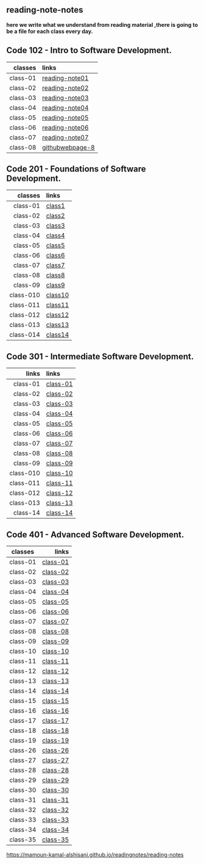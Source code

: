  ## reading-note-notes

**here we write what we understand from reading material ,there is going to be a file for each class every day.**

## Code 102 - Intro to Software Development.

| classes                       |  links|
|------------------------:|:--------------------------------------------------------|
|class-01|[reading-note01](https://mamoun-kamal-alshisani.github.io/read-notes/)|
|class-02|[reading-note02](https://mamoun-kamal-alshisani.github.io/read-notes/read02)|
|class-03|[reading-note03](https://mamoun-kamal-alshisani.github.io/read-notes/readme-03)|
|class-04|[reading-note04](https://mamoun-kamal-alshisani.github.io/read-notes/read04)|
|class-05|[reading-note05](https://mamoun-kamal-alshisani.github.io/read-notes/readme05)|
|class-06|[reading-note06](https://mamoun-kamal-alshisani.github.io/read-notes/reading-note06)|
|class-07|[reading-note07](https://mamoun-kamal-alshisani.github.io/read-notes/reading-note07)|
|class-08|[githubwebpage-8](https://mamoun-kamal-alshisani.github.io/read-notes/githubwebpage)|

## Code 201 - Foundations of Software Development.

| classes               |  links|
|------------------------:|:--------------------------------------------------------|
|class-01|[class1](https://mamoun-kamal-alshisani.github.io/code-201/read01)|
|class-02|[class2](https://mamoun-kamal-alshisani.github.io/code-201/class-02)| 
|class-03|[class3](https://mamoun-kamal-alshisani.github.io/code-201/reading-note-03)|
|class-04|[class4](https://mamoun-kamal-alshisani.github.io/code-201/read-note-04)|
|class-05|[class5](https://mamoun-kamal-alshisani.github.io/code-201/Read:05)|
|class-06|[class6](https://mamoun-kamal-alshisani.github.io/code-201/Read-06)|
|class-07|[class7](https://mamoun-kamal-alshisani.github.io/code-201/readme-07)|
|class-08|[class8](https://mamoun-kamal-alshisani.github.io/code-201/Read-08)|
|class-09|[class9](https://mamoun-kamal-alshisani.github.io/code-201/read-09)|
|class-010|[class10](https://mamoun-kamal-alshisani.github.io/code-201/Read:-10)|
|class-011|[class11](https://mamoun-kamal-alshisani.github.io/code-201/read-11)|
|class-012|[class12](https://mamoun-kamal-alshisani.github.io/code-201/read-12)|
|class-013|[class13](https://mamoun-kamal-alshisani.github.io/code-201/read-13)|
|class-014|[class14](https://mamoun-kamal-alshisani.github.io/code-201/read-14)|

## Code 301 - Intermediate Software Development.

| links                   |  links|
|------------------------:|:--------------------------------------------------------|
|class-01|[class-01](https://mamoun-kamal-alshisani.github.io/reading-note-301/class-01)|
|class-02|[class-02](https://mamoun-kamal-alshisani.github.io/reading-note-301/class-02)|
|class-03|[class-03](https://mamoun-kamal-alshisani.github.io/reading-note-301/class-03)|
|class-04|[class-04](https://mamoun-kamal-alshisani.github.io/reading-note-301/class-04)|
|class-05|[class-05](https://mamoun-kamal-alshisani.github.io/reading-note-301/class-05)|
|class-06|[class-06](https://mamoun-kamal-alshisani.github.io/reading-note-301/class-06)|
|class-07|[class-07](https://mamoun-kamal-alshisani.github.io/reading-note-301/class-07)|
|class-08|[class-08](https://mamoun-kamal-alshisani.github.io/reading-note-301/class-08)|
|class-09|[class-09](https://mamoun-kamal-alshisani.github.io/reading-note-301/class-09)|
|class-010|[class-10](https://mamoun-kamal-alshisani.github.io/reading-note-301/class-10)|
|class-011|[class-11](https://mamoun-kamal-alshisani.github.io/reading-note-301/class-11)|
|class-012|[class-12](https://mamoun-kamal-alshisani.github.io/reading-note-301/class-12)|
|class-013|[class-13](https://mamoun-kamal-alshisani.github.io/reading-note-301/class-13)|
|class-14|[class-14](https://mamoun-kamal-alshisani.github.io/reading-note-301/class-14)|

## Code 401 - Advanced Software Development.

| classes                       |  links|
|------------------------|--------------------------------------------------------:|
|class-01|[class-01](https://mamoun-kamal-alshisani.github.io/401-reading-notes/class-01)|
|class-02|[class-02](https://mamoun-kamal-alshisani.github.io/401-reading-notes/class-02)|
|class-03|[class-03](https://mamoun-kamal-alshisani.github.io/401-reading-notes/class-03)|
|class-04|[class-04](https://mamoun-kamal-alshisani.github.io/401-reading-notes/class-04)|
|class-05|[class-05](https://mamoun-kamal-alshisani.github.io/401-reading-notes/class-05)|
|class-06|[class-06](https://mamoun-kamal-alshisani.github.io/401-reading-notes/class-06)|
|class-07|[class-07](https://mamoun-kamal-alshisani.github.io/401-reading-notes/class-07)|
|class-08|[class-08](https://mamoun-kamal-alshisani.github.io/401-reading-notes/class-08)|
|class-09|[class-09](https://mamoun-kamal-alshisani.github.io/401-reading-notes/class-09)|
|class-10|[class-10](https://mamoun-kamal-alshisani.github.io/401-reading-notes/class-10)|
|class-11|[class-11](https://mamoun-kamal-alshisani.github.io/401-reading-notes/class-11)|
|class-12|[class-12](https://mamoun-kamal-alshisani.github.io/401-reading-notes/class-12)|
|class-13|[class-13](https://mamoun-kamal-alshisani.github.io/401-reading-notes/class-13)|
|class-14|[class-14](https://mamoun-kamal-alshisani.github.io/401-reading-notes/class-14)|
|class-15|[class-15](https://mamoun-kamal-alshisani.github.io/401-reading-notes/class-15)|
|class-16|[class-16](https://mamoun-kamal-alshisani.github.io/401-reading-notes/class-16)|
|class-17|[class-17](https://mamoun-kamal-alshisani.github.io/401-reading-notes/class-17)|
|class-18|[class-18](https://mamoun-kamal-alshisani.github.io/401-reading-notes/class-18)|
|class-19|[class-19](https://mamoun-kamal-alshisani.github.io/401-reading-notes/class-19)|
|class-26|[class-26](https://mamoun-kamal-alshisani.github.io/401-reading-notes/class-26)|
|class-27|[class-27](https://mamoun-kamal-alshisani.github.io/401-reading-notes/class-27)|
|class-28|[class-28](https://mamoun-kamal-alshisani.github.io/401-reading-notes/class-28)|
|class-29|[class-29](https://mamoun-kamal-alshisani.github.io/401-reading-notes/class-29)|
|class-30|[class-30](https://mamoun-kamal-alshisani.github.io/401-reading-notes/class-30)|
|class-31|[class-31](https://mamoun-kamal-alshisani.github.io/401-reading-notes/class-31)|
|class-32|[class-32](https://mamoun-kamal-alshisani.github.io/401-reading-notes/class-32)|
|class-33|[class-33](https://mamoun-kamal-alshisani.github.io/401-reading-notes/class-33)|
|class-34|[class-34](https://mamoun-kamal-alshisani.github.io/401-reading-notes/class-34)|
|class-35|[class-35](https://mamoun-kamal-alshisani.github.io/401-reading-notes/class-35)|


https://mamoun-kamal-alshisani.github.io/readingnotes/reading-notes
